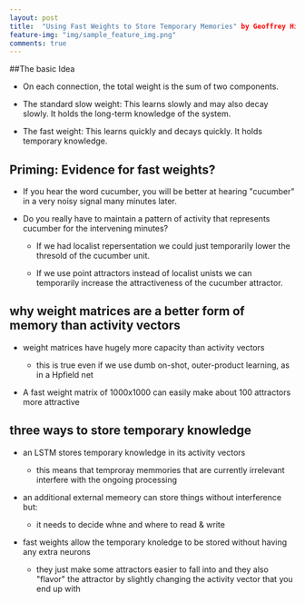 ```yaml
---
layout: post
title:  "Using Fast Weights to Store Temporary Memories" by Geoffrey Hinton
feature-img: "img/sample_feature_img.png"
comments: true
---
```


##The basic Idea

- On each connection, the total weight is the sum of two components.

- The standard slow weight: This learns slowly and may also decay slowly. It holds the long-term knowledge of the system.

- The fast weight: This learns quickly and decays quickly. It holds temporary knowledge.

## Priming: Evidence for fast weights?

- If you hear the word cucumber, you will be better at hearing "cucumber" in a very noisy signal many minutes later.

- Do you really have to maintain a pattern of activity that represents cucumber for the intervening minutes?

  - If we had localist repersentation we could just temporarily lower the thresold of the cucumber unit.

  - If we use point attractors instead of localist unists we can temporarily increase the attractiveness of the cucumber attractor.

## why weight matrices are a better form of memory than activity vectors

- weight matrices have hugely more capacity than activity vectors

  - this is true even if we use dumb on-shot, outer-product learning, as in a Hpfield net

- A fast weight matrix of 1000x1000 can easily make about 100 attractors more attractive

## three ways to store temporary knowledge

- an LSTM stores temporary knowledge in its activity vectors
  - this means that temproray memmories that are currently irrelevant interfere with the ongoing processing

- an additional  external memeory can store things without interference but:
   - it needs to decide whne and where to read & write

- fast weights allow the temporary knoledge to be stored without having any extra neurons
  - they just make some attractors easier to fall into and they also "flavor" the attractor by slightly changing the activity vector that you end up with
